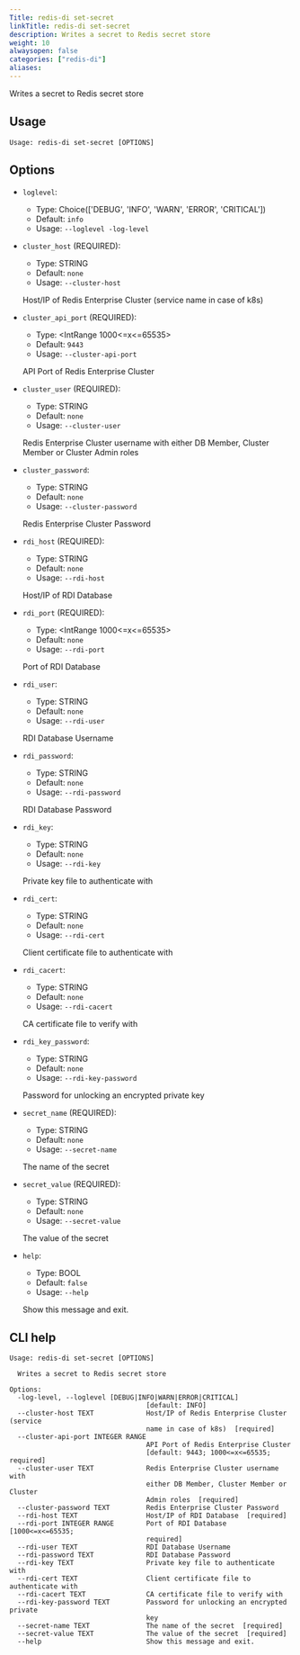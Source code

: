 ```yaml
---
Title: redis-di set-secret
linkTitle: redis-di set-secret
description: Writes a secret to Redis secret store
weight: 10
alwaysopen: false
categories: ["redis-di"]
aliases:
---
```


Writes a secret to Redis secret store

## Usage

```
Usage: redis-di set-secret [OPTIONS]
```

## Options

- `loglevel`:

  - Type: Choice(['DEBUG', 'INFO', 'WARN', 'ERROR', 'CRITICAL'])
  - Default: `info`
  - Usage: `--loglevel
-log-level`

- `cluster_host` (REQUIRED):

  - Type: STRING
  - Default: `none`
  - Usage: `--cluster-host`

  Host/IP of Redis Enterprise Cluster (service name in case of k8s)

- `cluster_api_port` (REQUIRED):

  - Type: <IntRange 1000<=x<=65535>
  - Default: `9443`
  - Usage: `--cluster-api-port`

  API Port of Redis Enterprise Cluster

- `cluster_user` (REQUIRED):

  - Type: STRING
  - Default: `none`
  - Usage: `--cluster-user`

  Redis Enterprise Cluster username with either DB Member, Cluster Member or Cluster Admin roles

- `cluster_password`:

  - Type: STRING
  - Default: `none`
  - Usage: `--cluster-password`

  Redis Enterprise Cluster Password

- `rdi_host` (REQUIRED):

  - Type: STRING
  - Default: `none`
  - Usage: `--rdi-host`

  Host/IP of RDI Database

- `rdi_port` (REQUIRED):

  - Type: <IntRange 1000<=x<=65535>
  - Default: `none`
  - Usage: `--rdi-port`

  Port of RDI Database

- `rdi_user`:

  - Type: STRING
  - Default: `none`
  - Usage: `--rdi-user`

  RDI Database Username

- `rdi_password`:

  - Type: STRING
  - Default: `none`
  - Usage: `--rdi-password`

  RDI Database Password

- `rdi_key`:

  - Type: STRING
  - Default: `none`
  - Usage: `--rdi-key`

  Private key file to authenticate with

- `rdi_cert`:

  - Type: STRING
  - Default: `none`
  - Usage: `--rdi-cert`

  Client certificate file to authenticate with

- `rdi_cacert`:

  - Type: STRING
  - Default: `none`
  - Usage: `--rdi-cacert`

  CA certificate file to verify with

- `rdi_key_password`:

  - Type: STRING
  - Default: `none`
  - Usage: `--rdi-key-password`

  Password for unlocking an encrypted private key

- `secret_name` (REQUIRED):

  - Type: STRING
  - Default: `none`
  - Usage: `--secret-name`

  The name of the secret

- `secret_value` (REQUIRED):

  - Type: STRING
  - Default: `none`
  - Usage: `--secret-value`

  The value of the secret

- `help`:

  - Type: BOOL
  - Default: `false`
  - Usage: `--help`

  Show this message and exit.

## CLI help

```
Usage: redis-di set-secret [OPTIONS]

  Writes a secret to Redis secret store

Options:
  -log-level, --loglevel [DEBUG|INFO|WARN|ERROR|CRITICAL]
                                  [default: INFO]
  --cluster-host TEXT             Host/IP of Redis Enterprise Cluster (service
                                  name in case of k8s)  [required]
  --cluster-api-port INTEGER RANGE
                                  API Port of Redis Enterprise Cluster
                                  [default: 9443; 1000<=x<=65535; required]
  --cluster-user TEXT             Redis Enterprise Cluster username with
                                  either DB Member, Cluster Member or Cluster
                                  Admin roles  [required]
  --cluster-password TEXT         Redis Enterprise Cluster Password
  --rdi-host TEXT                 Host/IP of RDI Database  [required]
  --rdi-port INTEGER RANGE        Port of RDI Database  [1000<=x<=65535;
                                  required]
  --rdi-user TEXT                 RDI Database Username
  --rdi-password TEXT             RDI Database Password
  --rdi-key TEXT                  Private key file to authenticate with
  --rdi-cert TEXT                 Client certificate file to authenticate with
  --rdi-cacert TEXT               CA certificate file to verify with
  --rdi-key-password TEXT         Password for unlocking an encrypted private
                                  key
  --secret-name TEXT              The name of the secret  [required]
  --secret-value TEXT             The value of the secret  [required]
  --help                          Show this message and exit.
```
